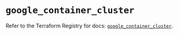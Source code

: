 # `google_container_cluster`

Refer to the Terraform Registry for docs: [`google_container_cluster`](https://registry.terraform.io/providers/hashicorp/google/6.5.0/docs/resources/container_cluster).
